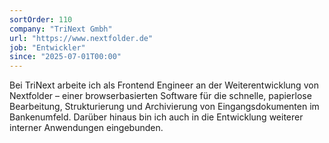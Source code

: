 ```yaml
---
sortOrder: 110
company: "TriNext Gmbh"
url: "https://www.nextfolder.de"
job: "Entwickler"
since: "2025-07-01T00:00"
---
```


Bei TriNext arbeite ich als Frontend Engineer an der Weiterentwicklung von Nextfolder – einer browserbasierten Software für die schnelle, papierlose Bearbeitung, Strukturierung und Archivierung von Eingangsdokumenten im Bankenumfeld. Darüber hinaus bin ich auch in die Entwicklung weiterer interner Anwendungen eingebunden.